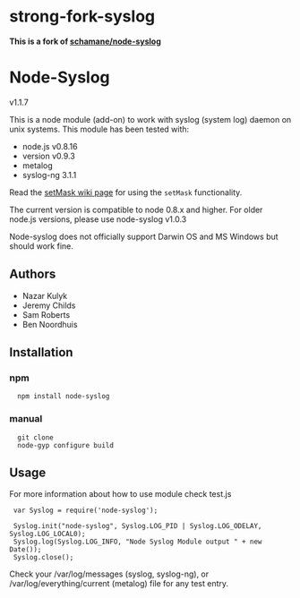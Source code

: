 # strong-fork-syslog

**This is a fork of [schamane/node-syslog](https://github.com/schamane/node-syslog)**

# Node-Syslog

v1.1.7

This is a node module (add-on) to work with syslog (system log) daemon on unix systems.
This module has been tested with:

* node.js v0.8.16
* version v0.9.3
* metalog
* syslog-ng 3.1.1

Read the [setMask wiki page](https://github.com/schamane/node-syslog/wiki/setMask) for using the `setMask` functionality.

The current version is compatible to node 0.8.x and higher. For older node.js versions, please use node-syslog v1.0.3

Node-syslog does not officially support Darwin OS and MS Windows but should work fine.

## Authors

*   Nazar Kulyk
*   Jeremy Childs
*   Sam Roberts
*   Ben Noordhuis

## Installation

### npm

      npm install node-syslog

### manual

      git clone
      node-gyp configure build

## Usage

For more information about how to use module check test.js

     var Syslog = require('node-syslog');

     Syslog.init("node-syslog", Syslog.LOG_PID | Syslog.LOG_ODELAY, Syslog.LOG_LOCAL0);
     Syslog.log(Syslog.LOG_INFO, "Node Syslog Module output " + new Date());
     Syslog.close();

Check your /var/log/messages (syslog, syslog-ng), or /var/log/everything/current (metalog) file for any test entry.
